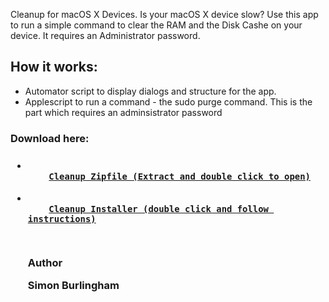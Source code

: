 Cleanup for macOS X Devices.
Is your macOS X device slow? Use this app to run a simple command to clear the RAM and the Disk Cashe on your device.
It requires an Administrator password.

<h2>How it works:</h2>
<ul>
  <li>Automator script to display dialogs and structure for the app.</li>
  <li>Applescript to run a command - the sudo purge command. This is the part which requires an adminsistrator password</li>
</ul>

<h3>Download here:<h3>
  <ul>
   
   <li>
  <code>
    <a href="https://github.com/lucasburlingham/Cleanup-for-MacOS-X/raw/master/Cleanup.app.zip">Cleanup Zipfile (Extract and double click to open)</a>
      </code>
    </li>
   
   <li>
  <code>
    <a href="https://github.com/lucasburlingham/Cleanup-for-Mac-OS-X/raw/master/cleanup-app-installer.pkg">Cleanup Installer (double click and follow instructions)</a>
      </code>
    </li>
   
<br>
<p>Author</p>
<b>Simon Burlingham</b>

